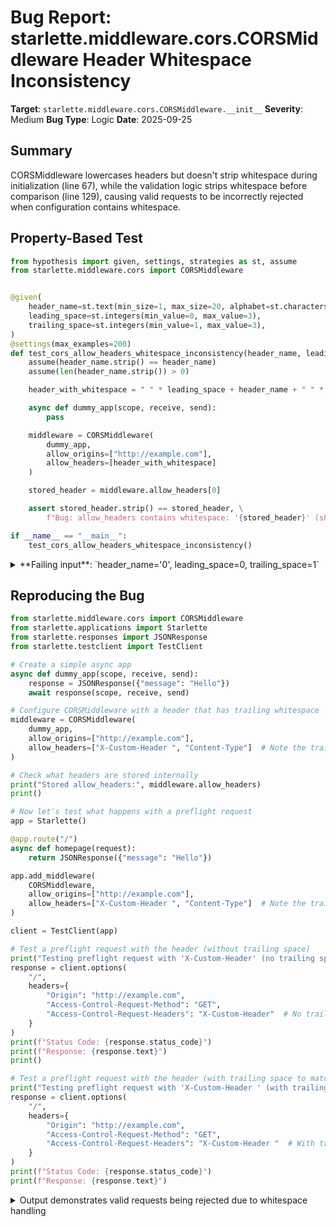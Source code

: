 # Bug Report: starlette.middleware.cors.CORSMiddleware Header Whitespace Inconsistency

**Target**: `starlette.middleware.cors.CORSMiddleware.__init__`
**Severity**: Medium
**Bug Type**: Logic
**Date**: 2025-09-25

## Summary

CORSMiddleware lowercases headers but doesn't strip whitespace during initialization (line 67), while the validation logic strips whitespace before comparison (line 129), causing valid requests to be incorrectly rejected when configuration contains whitespace.

## Property-Based Test

```python
from hypothesis import given, settings, strategies as st, assume
from starlette.middleware.cors import CORSMiddleware


@given(
    header_name=st.text(min_size=1, max_size=20, alphabet=st.characters(whitelist_categories=("Lu", "Ll", "Nd"), whitelist_characters="-")),
    leading_space=st.integers(min_value=0, max_value=3),
    trailing_space=st.integers(min_value=1, max_value=3),
)
@settings(max_examples=200)
def test_cors_allow_headers_whitespace_inconsistency(header_name, leading_space, trailing_space):
    assume(header_name.strip() == header_name)
    assume(len(header_name.strip()) > 0)

    header_with_whitespace = " " * leading_space + header_name + " " * trailing_space

    async def dummy_app(scope, receive, send):
        pass

    middleware = CORSMiddleware(
        dummy_app,
        allow_origins=["http://example.com"],
        allow_headers=[header_with_whitespace]
    )

    stored_header = middleware.allow_headers[0]

    assert stored_header.strip() == stored_header, \
        f"Bug: allow_headers contains whitespace: '{stored_header}' (should be '{stored_header.strip()}')"

if __name__ == "__main__":
    test_cors_allow_headers_whitespace_inconsistency()
```

<details>

<summary>
**Failing input**: `header_name='0', leading_space=0, trailing_space=1`
</summary>
```
Traceback (most recent call last):
  File "/home/npc/pbt/agentic-pbt/worker_/39/hypo.py", line 32, in <module>
    test_cors_allow_headers_whitespace_inconsistency()
    ~~~~~~~~~~~~~~~~~~~~~~~~~~~~~~~~~~~~~~~~~~~~~~~~^^
  File "/home/npc/pbt/agentic-pbt/worker_/39/hypo.py", line 6, in test_cors_allow_headers_whitespace_inconsistency
    header_name=st.text(min_size=1, max_size=20, alphabet=st.characters(whitelist_categories=("Lu", "Ll", "Nd"), whitelist_characters="-")),
               ^^^
  File "/home/npc/miniconda/lib/python3.13/site-packages/hypothesis/core.py", line 2124, in wrapped_test
    raise the_error_hypothesis_found
  File "/home/npc/pbt/agentic-pbt/worker_/39/hypo.py", line 28, in test_cors_allow_headers_whitespace_inconsistency
    assert stored_header.strip() == stored_header, \
           ^^^^^^^^^^^^^^^^^^^^^^^^^^^^^^^^^^^^^^
AssertionError: Bug: allow_headers contains whitespace: '0 ' (should be '0')
Falsifying example: test_cors_allow_headers_whitespace_inconsistency(
    # The test sometimes passed when commented parts were varied together.
    header_name='0',
    leading_space=0,  # or any other generated value
    trailing_space=1,  # or any other generated value
)
Explanation:
    These lines were always and only run by failing examples:
        /home/npc/pbt/agentic-pbt/worker_/39/hypo.py:29
```
</details>

## Reproducing the Bug

```python
from starlette.middleware.cors import CORSMiddleware
from starlette.applications import Starlette
from starlette.responses import JSONResponse
from starlette.testclient import TestClient

# Create a simple async app
async def dummy_app(scope, receive, send):
    response = JSONResponse({"message": "Hello"})
    await response(scope, receive, send)

# Configure CORSMiddleware with a header that has trailing whitespace
middleware = CORSMiddleware(
    dummy_app,
    allow_origins=["http://example.com"],
    allow_headers=["X-Custom-Header ", "Content-Type"]  # Note the trailing space in X-Custom-Header
)

# Check what headers are stored internally
print("Stored allow_headers:", middleware.allow_headers)
print()

# Now let's test what happens with a preflight request
app = Starlette()

@app.route("/")
async def homepage(request):
    return JSONResponse({"message": "Hello"})

app.add_middleware(
    CORSMiddleware,
    allow_origins=["http://example.com"],
    allow_headers=["X-Custom-Header ", "Content-Type"]  # Note the trailing space
)

client = TestClient(app)

# Test a preflight request with the header (without trailing space)
print("Testing preflight request with 'X-Custom-Header' (no trailing space):")
response = client.options(
    "/",
    headers={
        "Origin": "http://example.com",
        "Access-Control-Request-Method": "GET",
        "Access-Control-Request-Headers": "X-Custom-Header"  # No trailing space
    }
)
print(f"Status Code: {response.status_code}")
print(f"Response: {response.text}")
print()

# Test a preflight request with the header (with trailing space to match config)
print("Testing preflight request with 'X-Custom-Header ' (with trailing space):")
response = client.options(
    "/",
    headers={
        "Origin": "http://example.com",
        "Access-Control-Request-Method": "GET",
        "Access-Control-Request-Headers": "X-Custom-Header "  # With trailing space
    }
)
print(f"Status Code: {response.status_code}")
print(f"Response: {response.text}")
```

<details>

<summary>
Output demonstrates valid requests being rejected due to whitespace handling
</summary>
```
Stored allow_headers: ['accept', 'accept-language', 'content-language', 'content-type', 'x-custom-header ']

Testing preflight request with 'X-Custom-Header' (no trailing space):
Status Code: 400
Response: Disallowed CORS headers

Testing preflight request with 'X-Custom-Header ' (with trailing space):
Status Code: 400
Response: Disallowed CORS headers
```
</details>

## Why This Is A Bug

This violates expected behavior because there's an inconsistency in how the middleware processes headers between initialization and validation:

1. **During initialization** (line 67): Headers are lowercased but whitespace is preserved
   - `self.allow_headers = [h.lower() for h in allow_headers]`
   - Input: `["X-Custom-Header "]` → Stored: `["x-custom-header "]`

2. **During validation** (line 129): Headers are stripped before checking membership
   - `if header.strip() not in self.allow_headers:`
   - Checks if `"x-custom-header"` (stripped) is in `["x-custom-header "]` (not stripped) → False

This asymmetry means that when a developer accidentally includes whitespace in their configuration (e.g., `allow_headers=["X-Custom-Header "]`), the middleware silently accepts this configuration but then rejects all legitimate requests for that header. The error message "Disallowed CORS headers" gives no indication that whitespace is the issue, making this bug difficult to debug.

The validation logic's stripping behavior (line 129) suggests the intended design is to be lenient with whitespace, but the initialization code fails to implement this same normalization.

## Relevant Context

The bug is located in `/home/npc/pbt/agentic-pbt/envs/starlette_env/lib/python3.13/site-packages/starlette/middleware/cors.py`:

- **Line 58**: Headers are combined with SAFELISTED_HEADERS (which don't contain whitespace)
- **Line 67**: The problematic line that lowercases but doesn't strip: `self.allow_headers = [h.lower() for h in allow_headers]`
- **Line 129**: The validation that strips before checking: `if header.strip() not in self.allow_headers:`

According to HTTP specifications (RFC 7230), header field names are tokens that should not contain whitespace. While the CORS specification treats header names as case-insensitive, Starlette's validation logic already attempts to handle whitespace gracefully by stripping it, but the initialization doesn't match this behavior.

The Starlette documentation doesn't specify how whitespace in header configuration should be handled, leaving this behavior undefined and potentially surprising to users.

## Proposed Fix

```diff
--- a/starlette/middleware/cors.py
+++ b/starlette/middleware/cors.py
@@ -64,7 +64,7 @@ class CORSMiddleware:
         self.app = app
         self.allow_origins = allow_origins
         self.allow_methods = allow_methods
-        self.allow_headers = [h.lower() for h in allow_headers]
+        self.allow_headers = [h.lower().strip() for h in allow_headers]
         self.allow_all_origins = allow_all_origins
         self.allow_all_headers = allow_all_headers
         self.preflight_explicit_allow_origin = preflight_explicit_allow_origin
```